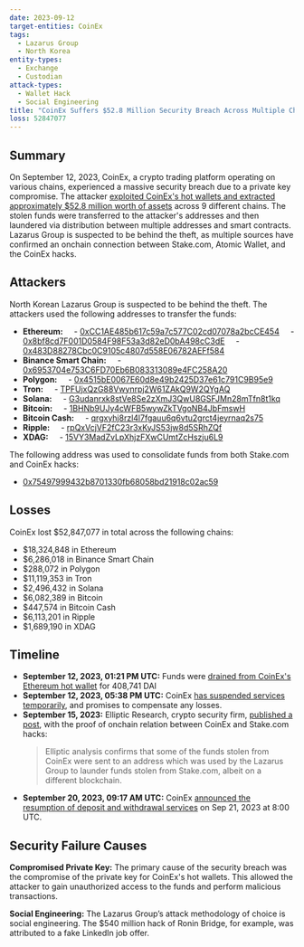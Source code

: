 ```yaml
---
date: 2023-09-12
target-entities: CoinEx
tags:
  - Lazarus Group
  - North Korea
entity-types:
  - Exchange
  - Custodian
attack-types:
  - Wallet Hack
  - Social Engineering
title: "CoinEx Suffers $52.8 Million Security Breach Across Multiple Chains"
loss: 52847077
---
```


## Summary

On September 12, 2023, CoinEx, a crypto trading platform operating on various chains, experienced a massive security breach due to a private key compromise. The attacker [exploited CoinEx's hot wallets and extracted approximately $52.8 million worth of assets](https://www.bleepingcomputer.com/news/security/hackers-steal-53-million-worth-of-cryptocurrency-from-coinex/) across 9 different chains. The stolen funds were transferred to the attacker's addresses and then laundered via distribution between multiple addresses and smart contracts. Lazarus Group is suspected to be behind the theft, as multiple sources have confirmed an onchain connection between Stake.com, Atomic Wallet, and the CoinEx hacks.

## Attackers

North Korean Lazarus Group is suspected to be behind the theft. The attackers used the following addresses to transfer the funds:

- **Ethereum:**
      - [0xCC1AE485b617c59a7c577C02cd07078a2bcCE454](https://etherscan.io/address/0xCC1AE485b617c59a7c577C02cd07078a2bcCE454)
      - [0x8bf8cd7F001D0584F98F53a3d82eD0bA498cC3dE](https://etherscan.io/address/0x8bf8cd7F001D0584F98F53a3d82eD0bA498cC3dE)
      - [0x483D88278Cbc0C9105c4807d558E06782AEFf584](https://etherscan.io/address/0x483D88278Cbc0C9105c4807d558E06782AEFf584)
- **Binance Smart Chain:**
      - [0x6953704e753C6FD70Eb6B083313089e4FC258A20](https://bscscan.com/address/0x6953704e753C6FD70Eb6B083313089e4FC258A20)
- **Polygon:**
      - [0x4515bE0067E60d8e49b2425D37e61c791C9B95e9](https://polygonscan.com/address/0x4515bE0067E60d8e49b2425D37e61c791C9B95e9)
- **Tron:**
      - [TPFUjxQzG88Vwynrpj2W61ZAkQ9W2QYgAQ](https://tronscan.org/#/address/TPFUjxQzG88Vwynrpj2W61ZAkQ9W2QYgAQ)
- **Solana:**
      - [G3udanrxk8stVe8Se2zXmJ3QwU8GSFJMn28mTfn8t1kq](https://explorer.solana.com/address/G3udanrxk8stVe8Se2zXmJ3QwU8GSFJMn28mTfn8t1kq)
- **Bitcoin:**
      - [1BHNb9UJy4cWFB5wywZkTVgoNB4JbFmswH](https://www.blockchain.com/btc/address/1BHNb9UJy4cWFB5wywZkTVgoNB4JbFmswH)
- **Bitcoin Cash:**
      - [qrgxyhj8rzl4l7fgauu6q6vtu2grct4jeyrnaq2s75](https://explorer.bitcoin.com/bch/address/qrgxyhj8rzl4l7fgauu6q6vtu2grct4jeyrnaq2s75)
- **Ripple:**
      - [rpQxVcjVF2fC23r3xKyJS53jw8d5SRhZQf](https://xrpscan.com/account/rpQxVcjVF2fC23r3xKyJS53jw8d5SRhZQf)
- **XDAG:**
      - [15VY3MadZvLpXhjzFXwCUmtZcHszju6L9](https://explorer.xdag.io/block/15VY3MadZvLpXhjzFXwCUmtZcHszju6L9)

The following address was used to consolidate funds from both Stake.com and CoinEx hacks:

- [0x75497999432b8701330fb68058bd21918c02ac59](https://polygonscan.com/address/0x75497999432b8701330fb68058bd21918c02ac59)

## Losses

CoinEx lost $52,847,077 in total across the following chains:

- $18,324,848 in Ethereum
- $6,286,018 in Binance Smart Chain
- $288,072 in Polygon
- $11,119,353 in Tron
- $2,496,432 in Solana
- $6,082,389 in Bitcoin
- $447,574 in Bitcoin Cash
- $6,113,201 in Ripple
- $1,689,190 in XDAG

## Timeline

- **September 12, 2023, 01:21 PM UTC:** Funds were [drained from CoinEx's Ethereum hot wallet](https://etherscan.io/tx/0x9e8d4d98d815a1725031f7f5f92de42f999045bef70eedc64baf6c15ca230eaa) for 408,741 DAI
- **September 12, 2023, 05:38 PM UTC:** CoinEx [has suspended services temporarily](https://twitter.com/coinexcom/status/1701651414991397176), and promises to compensate any losses.
- **September 15, 2023:** Elliptic Research, crypto security firm, [published a post](https://www.elliptic.co/blog/how-the-lazarus-group-is-stepping-up-crypto-hacks-and-changing-its-tactics), with the proof of onchain relation between CoinEx and Stake.com hacks:
  > Elliptic analysis confirms that some of the funds stolen from CoinEx were sent to an address which was used by the Lazarus Group to launder funds stolen from Stake.com, albeit on a different blockchain.
- **September 20, 2023, 09:17 AM UTC:** CoinEx [announced the resumption of deposit and withdrawal services](https://announcement.coinex.com/hc/en-us/articles/19319131621908-CoinEx-Will-Resume-Deposit-and-Withdrawal-Services-of-BTC-ETH-USDT-USDC-etc-Estimated-on-Sep-21-2023) on Sep 21, 2023 at 8:00 UTC.

## Security Failure Causes

**Compromised Private Key:** The primary cause of the security breach was the compromise of the private key for CoinEx's hot wallets. This allowed the attacker to gain unauthorized access to the funds and perform malicious transactions.

**Social Engineering:** The Lazarus Group’s attack methodology of choice is social engineering. The $540 million hack of Ronin Bridge, for example, was attributed to a fake LinkedIn job offer.

